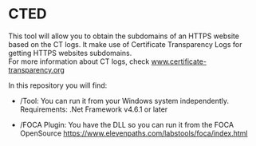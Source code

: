 # CTED
This tool will allow you to obtain the subdomains of an HTTPS website based on the CT logs. It make use of Certificate Transparency Logs for getting HTTPS websites subdomains.<br/>
For more information about CT logs, check www.certificate-transparency.org

In this repository you will find:

- /Tool: You can run it from your Windows system independently.<br/>
   Requirements: .Net Framework v4.6.1 or later

- /FOCA Plugin: You have the DLL so you can run it from the FOCA OpenSource https://www.elevenpaths.com/labstools/foca/index.html
